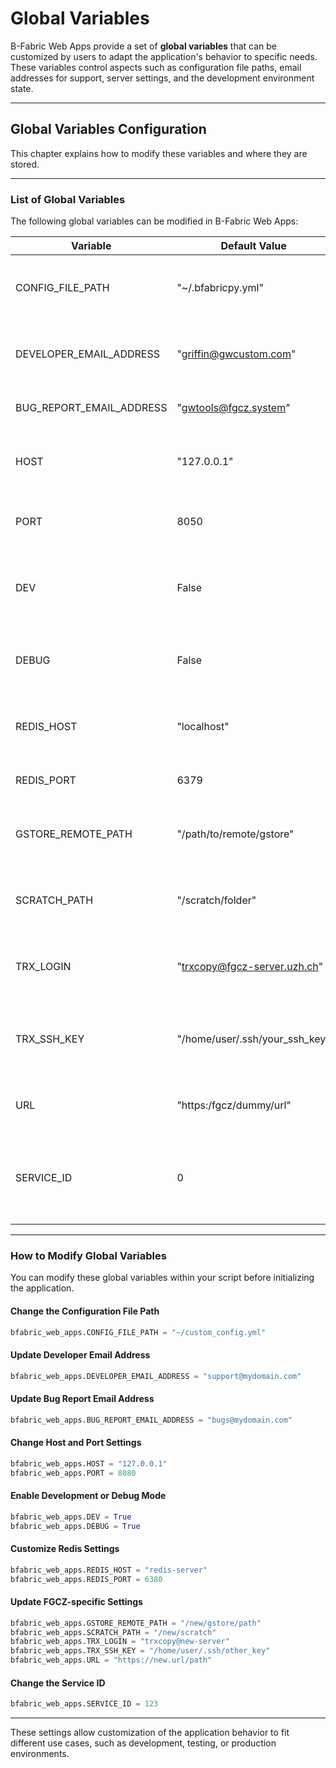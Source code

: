 # Global Variables

B-Fabric Web Apps provide a set of **global variables** that can be customized by users to adapt the application's behavior to specific needs. These variables control aspects such as configuration file paths, email addresses for support, server settings, and the development environment state.

---

## Global Variables Configuration

This chapter explains how to modify these variables and where they are stored.

---

### List of Global Variables

The following global variables can be modified in B-Fabric Web Apps:

| Variable                   | Default Value                     | Description                                                                 |
|----------------------------|-----------------------------------|-----------------------------------------------------------------------------|
| CONFIG_FILE_PATH           | "~/.bfabricpy.yml"                | Path to the configuration file used by the application.                     |
| DEVELOPER_EMAIL_ADDRESS    | "griffin@gwcustom.com"            | Email address for development-related inquiries.                            |
| BUG_REPORT_EMAIL_ADDRESS   | "gwtools@fgcz.system"             | Email address for submitting bug reports.                                   |
| HOST                       | "127.0.0.1"                        | The IP address where the Dash app is hosted.                                |
| PORT                       | 8050                              | The port number used by the Dash server.                                    |
| DEV                        | False                             | Indicates whether the application is running in development mode.           |
| DEBUG                      | False                             | Enables verbose logging for debugging purposes.                             |
| REDIS_HOST                 | "localhost"                       | Hostname for the Redis server used by the application.                      |
| REDIS_PORT                 | 6379                              | Port number for the Redis server.                                           |
| GSTORE_REMOTE_PATH         | "/path/to/remote/gstore"          | Path to the remote gstore location (FGCZ-specific).                         |
| SCRATCH_PATH               | "/scratch/folder"                 | Path to the scratch directory (FGCZ-specific).                              |
| TRX_LOGIN                  | "trxcopy@fgcz-server.uzh.ch"      | SSH login used for transferring files (FGCZ-specific).                      |
| TRX_SSH_KEY                | "/home/user/.ssh/your_ssh_key"    | Path to the SSH key used for secure file transfer (FGCZ-specific).         |
| URL                        | "https:/fgcz/dummy/url"           | Base URL for internal services or pipelines.                                |
| SERVICE_ID                 | 0                                 | Default service ID used for billing or internal tracking purposes.          |

---

### How to Modify Global Variables

You can modify these global variables within your script before initializing the application.

#### Change the Configuration File Path

```python
bfabric_web_apps.CONFIG_FILE_PATH = "~/custom_config.yml"
```

#### Update Developer Email Address

```python
bfabric_web_apps.DEVELOPER_EMAIL_ADDRESS = "support@mydomain.com"
```

#### Update Bug Report Email Address

```python
bfabric_web_apps.BUG_REPORT_EMAIL_ADDRESS = "bugs@mydomain.com"
```

#### Change Host and Port Settings

```python
bfabric_web_apps.HOST = "127.0.0.1"
bfabric_web_apps.PORT = 8080
```

#### Enable Development or Debug Mode

```python
bfabric_web_apps.DEV = True
bfabric_web_apps.DEBUG = True
```

#### Customize Redis Settings

```python
bfabric_web_apps.REDIS_HOST = "redis-server"
bfabric_web_apps.REDIS_PORT = 6380
```

#### Update FGCZ-specific Settings

```python
bfabric_web_apps.GSTORE_REMOTE_PATH = "/new/gstore/path"
bfabric_web_apps.SCRATCH_PATH = "/new/scratch"
bfabric_web_apps.TRX_LOGIN = "trxcopy@new-server"
bfabric_web_apps.TRX_SSH_KEY = "/home/user/.ssh/other_key"
bfabric_web_apps.URL = "https://new.url/path"
```

#### Change the Service ID

```python
bfabric_web_apps.SERVICE_ID = 123
```

---

These settings allow customization of the application behavior to fit different use cases, such as development, testing, or production environments.